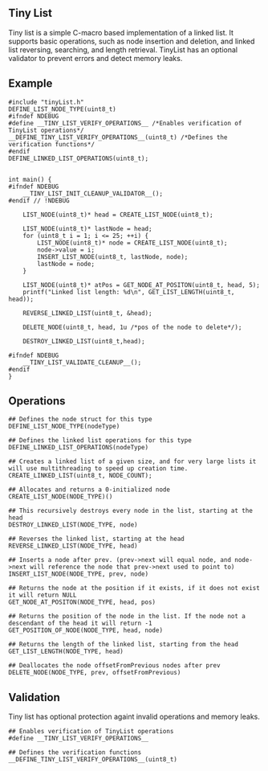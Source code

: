 ## Tiny List ##
Tiny list is a simple C-macro based implementation of a linked list.
It supports basic operations, such as node insertion and deletion, and linked list reversing, searching, and length retrieval.
TinyList has an optional validator to prevent errors and detect memory leaks.

## Example ##
```
#include "tinyList.h"
DEFINE_LIST_NODE_TYPE(uint8_t)
#ifndef NDEBUG
#define __TINY_LIST_VERIFY_OPERATIONS__ /*Enables verification of TinyList operations*/
__DEFINE_TINY_LIST_VERIFY_OPERATIONS__(uint8_t) /*Defines the verification functions*/
#endif
DEFINE_LINKED_LIST_OPERATIONS(uint8_t);


int main() {
#ifndef NDEBUG
    __TINY_LIST_INIT_CLEANUP_VALIDATOR__();
#endif // !NDEBUG

    LIST_NODE(uint8_t)* head = CREATE_LIST_NODE(uint8_t);

    LIST_NODE(uint8_t)* lastNode = head;
    for (uint8_t i = 1; i <= 25; ++i) {
        LIST_NODE(uint8_t)* node = CREATE_LIST_NODE(uint8_t);
        node->value = i;
        INSERT_LIST_NODE(uint8_t, lastNode, node);
        lastNode = node;
    }

    LIST_NODE(uint8_t)* atPos = GET_NODE_AT_POSITON(uint8_t, head, 5);
    printf("Linked list length: %d\n", GET_LIST_LENGTH(uint8_t, head));

    REVERSE_LINKED_LIST(uint8_t, &head);

    DELETE_NODE(uint8_t, head, 1u /*pos of the node to delete*/);

    DESTROY_LINKED_LIST(uint8_t,head);

#ifndef NDEBUG
    __TINY_LIST_VALIDATE_CLEANUP__();
#endif
}
```

## Operations ##
```
## Defines the node struct for this type
DEFINE_LIST_NODE_TYPE(nodeType)

## Defines the linked list operations for this type
DEFINE_LINKED_LIST_OPERATIONS(nodeType)

## Creates a linked list of a given size, and for very large lists it will use multithreading to speed up creation time. 
CREATE_LINKED_LIST(uint8_t, NODE_COUNT);

## Allocates and returns a 0-initialized node
CREATE_LIST_NODE(NODE_TYPE)()

## This recursively destroys every node in the list, starting at the head
DESTROY_LINKED_LIST(NODE_TYPE, node)

## Reverses the linked list, starting at the head
REVERSE_LINKED_LIST(NODE_TYPE, head)

## Inserts a node after prev. (prev->next will equal node, and node->next will reference the node that prev->next used to point to)
INSERT_LIST_NODE(NODE_TYPE, prev, node)

## Returns the node at the position if it exists, if it does not exist it will return NULL
GET_NODE_AT_POSITON(NODE_TYPE, head, pos)

## Returns the position of the node in the list. If the node not a descendant of the head it will return -1
GET_POSITION_OF_NODE(NODE_TYPE, head, node)

## Returns the length of the linked list, starting from the head
GET_LIST_LENGTH(NODE_TYPE, head)

## Deallocates the node offsetFromPrevious nodes after prev
DELETE_NODE(NODE_TYPE, prev, offsetFromPrevious)
```

## Validation ##
Tiny list has optional protection againt invalid operations and memory leaks.

```
## Enables verification of TinyList operations
#define __TINY_LIST_VERIFY_OPERATIONS__

## Defines the verification functions
__DEFINE_TINY_LIST_VERIFY_OPERATIONS__(uint8_t)
```
